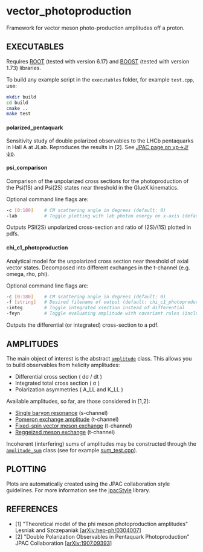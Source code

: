 # vector_photoproduction
Framework for vector meson photo-production amplitudes off a proton.

## EXECUTABLES
Requires [ROOT](https://root.cern.ch/) (tested with version 6.17) and [BOOST](https://www.boost.org/) (tested with version 1.73) libraries.

To build any example script in the `executables` folder, for example `test.cpp`, use:

```bash
mkdir build
cd build
cmake ..
make test
````

#### polarized_pentaquark
Sensitivity study of double polarized observables to the LHCb pentaquarks in Hall A at JLab.
Reproduces the results in [2]. See [JPAC page on γp→J/ψp](http://cgl.soic.indiana.edu/jpac/polarizedPenta.php).

#### psi_comparison
Comparison of the unpolarized cross sections for the photoproduction of the Psi(1S) and Psi(2S) states near threshold in the GlueX kinematics.

Optional command line flags are:
```bash
-c [0:180]    # CM scattering angle in degrees (default: 0)  
-lab          # Toggle plotting with lab photon energy on x-axis (default: false)
```
Outputs PSI(2S) unpolarized cross-section and ratio of (2S)/(1S) plotted in pdfs.

#### chi_c1_photoproduction
Analytical model for the unpolarized cross section near threshold of axial vector states. Decomposed into different exchanges in the t-channel (e.g. omega, rho, phi).

Optional command line flags are:
```bash
-c [0:180]    # CM scattering angle in degrees (default: 0)
-f [string]   # Desired filename of output (default: chi_c1_photoproduction.pdf)
-integ        # Toggle integrated xsection instead of differential
-feyn         # Toggle evaluating amplitude with covariant rules (included for debugging)
```
Outputs the differential (or integrated) cross-section to a pdf.

## AMPLITUDES
The main object of interest is the abstract [`amplitude`](./include/amplitude/amplitude.hpp) class. This allows you to build observables from helicity amplitudes:

* Differential cross section ( dσ / dt )
* Integrated total cross section ( σ )
* Polarization asymmetries ( A_LL and K_LL )

Available amplitudes, so far, are those considered in [1,2]:

* [Single baryon resonance](./include/amplitude/baryon_resonance.hpp) (s-channel)
* [Pomeron exchange amplitude](./include/amplitude/pomeron_exchange.hpp) (t-channel)
* [Fixed-spin vector meson exchange](./include/amplitude/vector_exchange.hpp) (t-channel)
* [Reggeized meson exchange](./include/amplitude/reggeon_exchange.hpp) (t-channel)

Incoherent (interfering) sums of amplitudes may be constructed through the [`amplitude_sum`](./include/amplitude/amplitude_sum.hpp) class (see for example [sum_test.cpp](./executables/tests/sum_test/cpp)).

## PLOTTING
Plots are automatically created using the JPAC collaboration style guidelines. For more information see the [jpacStyle](https://github.com/dwinney/jpacStyle) library.

## REFERENCES
* [1] "Theoretical model of the phi meson photoproduction amplitudes" Lesniak and Szczepaniak [[arXiv:hep-ph/0304007]](https://arxiv.org/abs/hep-ph/0304007)
* [2] "Double Polarization Observables in Pentaquark Photoproduction" JPAC Collaboration [[arXiv:1907.09393]](https://arxiv.org/abs/1907.09393)
